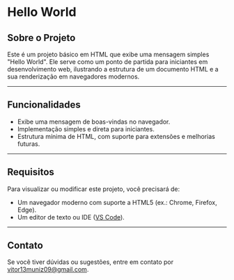 # Hello World

## Sobre o Projeto
Este é um projeto básico em HTML que exibe uma mensagem simples "Hello World". Ele serve como um ponto de partida para iniciantes em desenvolvimento web, ilustrando a estrutura de um documento HTML e a sua renderização em navegadores modernos.

---

## Funcionalidades
- Exibe uma mensagem de boas-vindas no navegador.
- Implementação simples e direta para iniciantes.
- Estrutura mínima de HTML, com suporte para extensões e melhorias futuras.

---

## Requisitos
Para visualizar ou modificar este projeto, você precisará de:
- Um navegador moderno com suporte a HTML5 (ex.: Chrome, Firefox, Edge).
- Um editor de texto ou IDE ([VS Code](https://code.visualstudio.com/)).
  
---

## Contato
Se você tiver dúvidas ou sugestões, entre em contato por [vitor13muniz09@gmail.com](mailto:vitor13muniz09@gmail.com).
